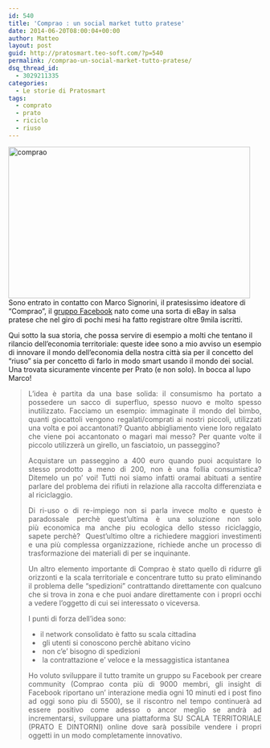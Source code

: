 ```yaml
---
id: 540
title: 'Comprao : un social market tutto pratese'
date: 2014-06-20T08:00:04+00:00
author: Matteo
layout: post
guid: http://pratosmart.teo-soft.com/?p=540
permalink: /comprao-un-social-market-tutto-pratese/
dsq_thread_id:
  - 3029211335
categories:
  - Le storie di Pratosmart
tags:
  - comprato
  - prato
  - riciclo
  - riuso
---
```

<p class="p1">
  <a href="http://pratosmart.teo-soft.com/wp-content/uploads/2014/06/comprao.jpg"><img class="alignleft size-full wp-image-541" src="http://pratosmart.teo-soft.com/wp-content/uploads/2014/06/comprao.jpg" alt="comprao" width="481" height="301" /></a>Sono entrato in contatto con Marco Signorini, il pratesissimo ideatore di &#8220;Comprao&#8221;, il <a href="https://www.facebook.com/groups/372397822895017/" target="_blank">gruppo Facebook</a> nato come una sorta di eBay in salsa pratese che nel giro di pochi mesi ha fatto registrare oltre 9mila iscritti.
</p>

<p class="p2">
  Qui sotto la sua storia, che possa servire di esempio a molti che tentano il rilancio dell&#8217;economia territoriale: queste idee sono a mio avviso un esempio di innovare il mondo dell&#8217;economia della nostra città sia per il concetto del &#8220;riuso&#8221; sia per concetto di farlo in modo smart usando il mondo dei social. Una trovata sicuramente vincente per Prato (e non solo). In bocca al lupo Marco!
</p>

> <p class="p2" style="text-align: justify;">
>   <span class="s1">L’idea è partita da una base solida: </span><span class="s2">il consumismo ha portato a possedere un sacco di superfluo, spesso nuovo e molto spesso inutilizzato. Facciamo un esempio: i</span>mmaginate il mondo del bimbo, quanti giocattoli vengono regalati/comprati ai nostri piccoli, utilizzati una volta e poi accantonati? Quanto abbigliamento viene loro regalato che viene poi accantonato o magari mai messo? Per quante volte il piccolo utilizzerà un girello, un fasciatoio, un passeggino?
> </p>
> 
> <p class="p3" style="text-align: justify;">
>   <span class="s2">Acquistare un passeggino a 400 euro quando puoi acquistare lo stesso prodotto a meno di 200, non è una follia consumistica? Ditemelo un po’ voi! </span>Tutti noi siamo infatti oramai abituati a sentire parlare del problema dei rifiuti in relazione alla raccolta differenziata e al riciclaggio.
> </p>
> 
> <p class="p3" style="text-align: justify;">
>   <span class="s2">Di ri-uso o di re-impiego non si parla invece molto e questo è paradossale perchè quest’ultima è una soluzione non solo più economica ma anche piu ecologica dello stesso riciclaggio, sapete perchè?  </span>Quest’ultimo oltre a richiedere maggiori investimenti e una più complessa organizzazione, richiede anche un processo di trasformazione dei materiali di per se inquinante.
> </p>
> 
> <p class="p3" style="text-align: justify;">
>   <span class="s1">Un altro elemento importante di Comprao è stato quello di ridurre gli orizzonti e la scala territoriale e concentrare tutto su prato eliminando il problema delle &#8220;spedizioni&#8221; contrattando direttamente con qualcuno che si trova in zona e che puoi andare direttamente con i propri occhi a vedere l’oggetto di cui sei interessato o viceversa.</span>
> </p>
> 
> <p class="p2" style="text-align: justify;">
>   I punti di forza dell&#8217;idea sono:
> </p>
> 
>   * il network consolidato è fatto su scala cittadina
>   *  gli utenti si conoscono perchè abitano vicino
>   *  non c’e’ bisogno di spedizioni
>   *  la contrattazione e’ veloce e la messaggistica istantanea
> 
> <p class="p4" style="text-align: justify;">
>   Ho voluto sviluppare il tutto tramite un gruppo su Facebook per creare community (Comprao conta più di 9000 membri, gli insight di Facebook riportano un&#8217; interazione media ogni 10 minuti ed i post fino ad oggi sono piu di 5500), se il riscontro nel tempo continuerà ad essere positivo come adesso o ancor meglio se andrà ad incrementarsi, sviluppare una piattaforma SU SCALA TERRITORIALE (PRATO E DINTORNI) online dove sarà possibile vendere i propri oggetti in un modo completamente innovativo.
> </p>
